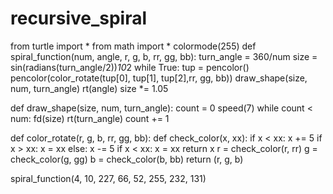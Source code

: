 # recursive_spiral
from turtle import *
from math import *
colormode(255)
def spiral_function(num, angle, r, g, b, rr, gg, bb):
    turn_angle = 360/num
    size = sin(radians(turn_angle/2))*10*2
    while True:
        tup = pencolor()
        pencolor(color_rotate(tup[0], tup[1], tup[2],rr, gg, bb))
        draw_shape(size, num, turn_angle)
        rt(angle)
        size *= 1.05


def draw_shape(size, num, turn_angle):
    count = 0
    speed(7)
    while count < num:
        fd(size)
        rt(turn_angle)
        count += 1



def color_rotate(r, g, b, rr, gg, bb):
    def check_color(x, xx):
        if x < xx:
            x += 5
            if x > xx:
                x = xx
        else:
            x -= 5
            if x < xx:
                x = xx
        return x
    r = check_color(r, rr)
    g = check_color(g, gg)
    b = check_color(b, bb)
    return (r, g, b)



spiral_function(4, 10, 227, 66, 52, 255, 232, 131)
